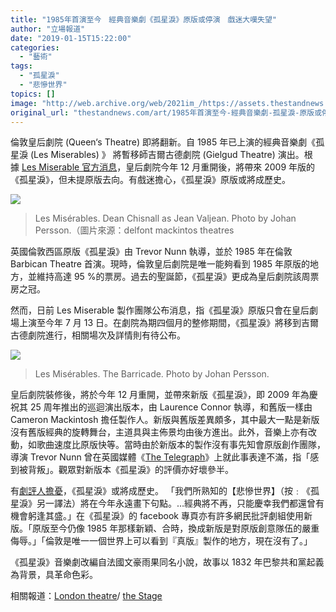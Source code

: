 ```yaml
---
title: "1985年首演至今　經典音樂劇《孤星淚》原版或停演　戲迷大嘆失望"
author: "立場報道"
date: "2019-01-15T15:22:00"
categories:
  - "藝術"
tags:
  - "孤星淚"
  - "悲慘世界"
topics: []
image: "http://web.archive.org/web/2021im_/https://assets.thestandnews.com/media/photos/les-miserables-04_TwO49.jpg"
original_url: "thestandnews.com/art/1985年首演至今-經典音樂劇-孤星淚-原版或停演-戲迷大嘆失望"
---
```

倫敦皇后劇院 (Queen‘s Theatre) 即將翻新。自 1985 年已上演的經典音樂劇《孤星淚 (Les Miserables) 》 將暫移師吉爾古德劇院 (Gielgud Theatre) 演出。根據 [Les Miserable 官方消息](http://web.archive.org/web/20211229132839/https://www.lesmis.com/london/news/exciting-times-for-miz-in-2019)，皇后劇院今年 12 月重開後，將帶來 2009 年版的《孤星淚》，但未提原版去向。有戲迷擔心，《孤星淚》原版或將成歷史。

![](http://web.archive.org/web/2021im_/https://assets.thestandnews.com/media/photos/les-miserables-04_TwO49.jpg)
> Les Misérables. Dean Chisnall as Jean Valjean. Photo by Johan Persson.（圖片來源：delfont mackintos theatres

英國倫敦西區原版《孤星淚》由 Trevor Nunn 執導，並於 1985 年在倫敦 Barbican Theatre 首演。現時，倫敦皇后劇院是唯一能夠看到 1985 年原版的地方，並維持高達 95 %的票房。過去的聖誕節，《孤星淚》更成為皇后劇院該周票房之冠。

然而，日前 Les Miserable 製作團隊公布消息，指《孤星淚》原版只會在皇后劇場上演至今年 7 月 13 日。在劇院為期四個月的整修期間，《孤星淚》將移到吉爾古德劇院進行，相關場次及詳情則有待公布。 

![](http://web.archive.org/web/2021im_/https://assets.thestandnews.com/media/photos/les-miserables-03_vIxTw.jpg)
> Les Misérables. The Barricade. Photo by Johan Persson.

皇后劇院裝修後，將於今年 12 月重開，並帶來新版《孤星淚》，即 2009 年為慶祝其 25 周年推出的巡迴演出版本，由 Laurence Connor 執導，和舊版一樣由 Cameron Mackintosh 擔任製作人。新版與舊版差異頗多，其中最大一點是新版沒有舊版經典的旋轉舞台，主道具與主佈景均由後方進出。此外，音樂上亦有改動，如歌曲速度比原版快等。當時由於新版本的製作沒有事先知會原版創作團隊，導演 Trevor Nunn 曾在英國媒體《[The Telegraph](http://web.archive.org/web/20211229132839/https://www.telegraph.co.uk/culture/theatre/theatre-features/7861715/Trevor-Nunn-I-feel-betrayed-by-the-new-Les-Mis.html)》上就此事表達不滿，指「感到被背叛」。觀眾對新版本《孤星淚》的評價亦好壞參半。

有[劇評人擔憂](http://web.archive.org/web/20211229132839/https://www.facebook.com/bothsidesnow.musicalloverreviews/photos/a.896615773760822/2029254473830274/?type=3&theater)，《孤星淚》或將成歷史。 「我們所熟知的【悲慘世界】（按﹕《孤星淚》另一譯法）將在今年永遠畫下句點。…經典將不再，只能慶幸我們都還曾有機會躬逢其盛。」在《孤星淚》的 facebook 專頁亦有許多網民批評劇組使用新版。「原版至今仍像 1985 年那樣新穎、合時，換成新版是對原版創意隊伍的嚴重侮辱。」「倫敦是唯一一個世界上可以看到『真版』製作的地方，現在沒有了。」

《孤星淚》音樂劇改編自法國文豪雨果同名小說，故事以 1832 年巴黎共和黨起義為背景，具革命色彩。

相關報道：[London theatre](http://web.archive.org/web/20211229132839/https://www.londontheatre.co.uk/theatre-news/news/les-miserables-to-move-to-gielgud-theatre-temporarily-in-2019)/ [the Stage](http://web.archive.org/web/20211229132839/https://www.thestage.co.uk/news/2019/les-miserables-transfer-gielgud-current-west-end-home-undergoes-renovation/)